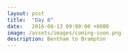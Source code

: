 ```yaml
---
layout: post
title:  "Day 8"
date:   2016-08-13 09:00:00 +0000
image: /assets/images/coming-soon.png
description: Bentham to	Brampton
---
```

